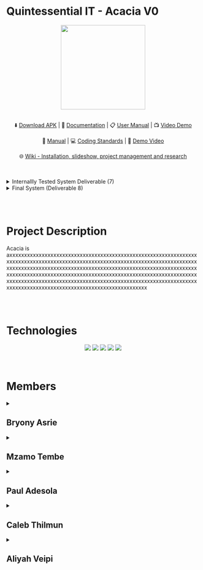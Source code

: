 # Quintessential IT - Acacia V0
<div class="img-container" align="center"> 
  <img height="220px" src="https://drive.google.com/uc?export=view&id=11MofvhN2ZiIfKMU1DzfDQCu-dPRbYDGU" /> <br/> <br/>
</div>

  <p align="center">
    ⬇️
    <a href="">Download APK</a>
    | 📝
    <a href="">Documentation</a>
    | 📋
    <a href="">User Manual</a>
    | 📺
    <a href="">Video Demo</a>
    <br> <br>
    📔
    <a href="">Manual</a>
    | 💻
    <a href="">Coding Standards</a>
    | 🎥 
    <a href="">Demo Video</a>
    <br> <br>
    🌐
    <a href="">Wiki - Installation, slideshow, project management and research</a>
    
  </p>
  <br />   <br />
  

  <details>
  <summary>Internallly Tested System Deliverable (7) </summary>
  <br />   <br />
  <p align="left">
    🎥
    <a href=""> Demo </a>
    | 📝
    <a href=""> Documentation </a>
    | 📋
    <a href=""> Manual </a>
  </p> <br/>
  </details>
  
  <details>
  <summary> Final System (Deliverable 8) </summary>
  <br />   <br />
  <p align="left">
    🎥
    <a href=""> Demo </a>
    | 📝
    <a href=""> Documentation </a>
    | 📋
    <a href=""> Manual </a>
  </p> <br/>
  </details>
  
  
    
<br> <br/> 
    
<!-- Project Description  -->
<h1> Project Description </h1>
<div class="container">
  <p>Acacia is axxxxxxxxxxxxxxxxxxxxxxxxxxxxxxxxxxxxxxxxxxxxxxxxxxxxxxxxxxxxxxxxxxxxxxxxxxxxxxxxxxxxxxxxxxxxxxxxxxxxxxxxxxxxxxxxxxxxxxxxxxxxxxxxxxxxxxxxxxxxxxxxxxxxxxxxxxxxxxxxxxxxxxxxxxxxxxxxxxxxxxxxxxxxxxxxxxxxxxxxxxxxxxxxxxxxxxxxxxxxxxxxxxxxxxxxxxxxxxxxxxxxxxxxxxxxxxxxxxxxxxxxxxxxxxxxxxxxxxxxxxxxxxxxxxxxxxxxxxxxxxxxxxxxxxxxxxxxxxxxxxxxxxxxxxxxxxxxxxxxxxxxxxxxxxxxxxxxxxxxxxxxxxxxxxxx
  <p/>
</div>

<br> <br/> 

<!-- Technologies  -->
<h1> Technologies </h1>
<div class="container" align="center"> 
   <img src="https://img.shields.io/badge/Angular-DD0031?style=for-the-badge&logo=angular&logoColor=white" />
   <img src="https://img.shields.io/badge/Ionic-3880FF?style=for-the-badge&logo=ionic&logoColor=white" />
   <img src="https://img.shields.io/badge/ASP.NET-512BD4?style=for-the-badge&logo=dotnet&logoColor=white" />
   <img src="https://img.shields.io/badge/amazonaws-FF9900?style=for-the-badge&logo=amazonaws&logoColor=white" />
   <img src="https://img.shields.io/badge/SQL Server-CC2927?style=for-the-badge&logo=microsoftsqlserver&logoColor=white" />  
</div>
<br/> <br/>

  <!-- Team Members  -->
<h1> Members </h1>
  
<details>
  <summary><h2>Bryony Asrie </h2> </summary>
  <div markdown="1">
      <img align="left" height="380px" src="https://media.licdn.com/dms/image/C4E03AQHGquCksCCexg/profile-displayphoto-shrink_400_400/0/1614073989075?e=1687392000&v=beta&t=TJCXw0tiOKhGUCxr0QMpRiYY32RWe3hqYUxSZ8kS1iA" /> 
    
      <p>
        xxxxxxxxxxxxxxxxxxxxxxxxxxxxxxxxxxxxxxxxxxxxxxxxxxx
        xxxxxxxxxxxxxxxxxxxxxxxxxxxxxxxxxxxxxxxxxxxxxxxxxxx
        xxxxxxxxxxxxxxxxxxxxxxxxxxxxxxxxxxxxxxxxxxxxxxxxxxx
        xxxxxxxxxxxxxxxxxxxxxxxxxxxxxxxxxxxxxxxxxxxxxxxxxxx
        xxxxxxxxxxxxxxxxxxxxxxxxxxxxxxxxxxxxxxxxxxxxxxxxxxx
      </p>
    
  ![image](https://github-readme-stats.vercel.app/api?username=mzamotembe&theme=noctis_minimus)
    
  [![github](https://img.shields.io/badge/GitHub-100000?style=for-the-badge&logo=github&logoColor=white)](https://www.linkedin.com/in/bryony-asrie-67a469207/)
  [![linkedin](https://img.shields.io/badge/LinkedIn-0077B5?style=for-the-badge&logo=linkedin&logoColor=whit)](https://www.linkedin.com/in/bryony-asrie-67a469207/)
  </div>
 </details>
  
<details>
  <summary><h2>Mzamo Tembe</h2> </summary>
  <div markdown="1">
      <img align="left" height="380px" src="https://media.licdn.com/dms/image/D4D03AQHo1GadI5e3-w/profile-displayphoto-shrink_400_400/0/1665070269809?e=1687392000&v=beta&t=JSov-o5hE9ljd4s4hkQUdB0lWgtI4uifbY7QGUgK0pk" /> 
    
      <p>
        xxxxxxxxxxxxxxxxxxxxxxxxxxxxxxxxxxxxxxxxxxxxxxxxxxx
        xxxxxxxxxxxxxxxxxxxxxxxxxxxxxxxxxxxxxxxxxxxxxxxxxxx
        xxxxxxxxxxxxxxxxxxxxxxxxxxxxxxxxxxxxxxxxxxxxxxxxxxx
        xxxxxxxxxxxxxxxxxxxxxxxxxxxxxxxxxxxxxxxxxxxxxxxxxxx
        xxxxxxxxxxxxxxxxxxxxxxxxxxxxxxxxxxxxxxxxxxxxxxxxxxx
      </p>
    
  ![image](https://github-readme-stats.vercel.app/api?username=mzamotembe&theme=noctis_minimus)
    
  [![github](https://img.shields.io/badge/GitHub-100000?style=for-the-badge&logo=github&logoColor=white)](https://github.com/MzamoTembe)
  [![linkedin](https://img.shields.io/badge/LinkedIn-0077B5?style=for-the-badge&logo=linkedin&logoColor=whit)](https://www.linkedin.com/in/mzamotembe/)
  </div>
 </details>
  
<details>
  <summary><h2>Paul Adesola </h2> </summary>
  <div markdown="1">
      <img align="left" height="380px" src="https://media.licdn.com/dms/image/D4D03AQG_B8SwbEk3sg/profile-displayphoto-shrink_400_400/0/1676753062801?e=1687392000&v=beta&t=nyTFW41l4A9B8o3mfuoL8uJIW7zexDM1_PWF8Woiz_o" /> 
    
      <p>
        xxxxxxxxxxxxxxxxxxxxxxxxxxxxxxxxxxxxxxxxxxxxxxxxxxx
        xxxxxxxxxxxxxxxxxxxxxxxxxxxxxxxxxxxxxxxxxxxxxxxxxxx
        xxxxxxxxxxxxxxxxxxxxxxxxxxxxxxxxxxxxxxxxxxxxxxxxxxx
        xxxxxxxxxxxxxxxxxxxxxxxxxxxxxxxxxxxxxxxxxxxxxxxxxxx
        xxxxxxxxxxxxxxxxxxxxxxxxxxxxxxxxxxxxxxxxxxxxxxxxxxx
      </p>
    
  ![image](https://github-readme-stats.vercel.app/api?username=u04897294&theme=noctis_minimus)
    
  [![github](https://img.shields.io/badge/GitHub-100000?style=for-the-badge&logo=github&logoColor=white)](https://github.com/u04897294)
  [![linkedin](https://img.shields.io/badge/LinkedIn-0077B5?style=for-the-badge&logo=linkedin&logoColor=whit)](https://www.linkedin.com/in/paul-adesola-1b1079198/)
  </div>
</details>
  
<details>
  <summary><h2>Caleb Thilmun</h2> </summary>
  <div markdown="1">
      <img align="left" height="380px" src="https://media.licdn.com/dms/image/D4D03AQGtY0xwjuAEjA/profile-displayphoto-shrink_400_400/0/1679148827850?e=1687392000&v=beta&t=4OmXEZPqCuEoNZu6W-xd9BjkGbRb7iZ8C_1De_ckdf4" /> 
    
      <p>
        xxxxxxxxxxxxxxxxxxxxxxxxxxxxxxxxxxxxxxxxxxxxxxxxxxx
        xxxxxxxxxxxxxxxxxxxxxxxxxxxxxxxxxxxxxxxxxxxxxxxxxxx
        xxxxxxxxxxxxxxxxxxxxxxxxxxxxxxxxxxxxxxxxxxxxxxxxxxx
        xxxxxxxxxxxxxxxxxxxxxxxxxxxxxxxxxxxxxxxxxxxxxxxxxxx
        xxxxxxxxxxxxxxxxxxxxxxxxxxxxxxxxxxxxxxxxxxxxxxxxxxx
      </p>
    
  ![image](https://github-readme-stats.vercel.app/api?username=u20502509&theme=noctis_minimus)
    
  [![github](https://img.shields.io/badge/GitHub-100000?style=for-the-badge&logo=github&logoColor=white)](https://github.com/u20502509)
  [![linkedin](https://img.shields.io/badge/LinkedIn-0077B5?style=for-the-badge&logo=linkedin&logoColor=whit)](https://www.linkedin.com/in/caleb-thilmun-b44056151/)
  </div>
</details> 
  
<details>
  <summary><h2>Aliyah Veipi</h2> </summary>
  <div markdown="1">
      <img align="left" height="380px" src="https://media.licdn.com/dms/image/D4D03AQGwidFCvSiHiA/profile-displayphoto-shrink_400_400/0/1681149961034?e=1687392000&v=beta&t=L35celY3JMCPpKO8Psb9j--q_Hm92K3qQL9aD3TJ3No" /> 
    
      <p>
        xxxxxxxxxxxxxxxxxxxxxxxxxxxxxxxxxxxxxxxxxxxxxxxxxxx
        xxxxxxxxxxxxxxxxxxxxxxxxxxxxxxxxxxxxxxxxxxxxxxxxxxx
        xxxxxxxxxxxxxxxxxxxxxxxxxxxxxxxxxxxxxxxxxxxxxxxxxxx
        xxxxxxxxxxxxxxxxxxxxxxxxxxxxxxxxxxxxxxxxxxxxxxxxxxx
        xxxxxxxxxxxxxxxxxxxxxxxxxxxxxxxxxxxxxxxxxxxxxxxxxxx
      </p>
  
  ![image](https://github-readme-stats.vercel.app/api?username=21504394&theme=noctis_minimus)
    
  [![github](https://img.shields.io/badge/GitHub-100000?style=for-the-badge&logo=github&logoColor=white)](https://github.com/21504394)
  [![linkedin](https://img.shields.io/badge/LinkedIn-0077B5?style=for-the-badge&logo=linkedin&logoColor=whit)](https://www.linkedin.com/in/aliyah-veipi-4ba799161/)
  </div>
</details>
<br/>
